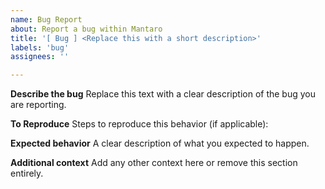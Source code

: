 ```yaml
---
name: Bug Report
about: Report a bug within Mantaro
title: '[ Bug ] <Replace this with a short description>'
labels: 'bug'
assignees: ''

---
```


**Describe the bug**
Replace this text with a clear description of the bug you are reporting.

**To Reproduce**
Steps to reproduce this behavior (if applicable):

**Expected behavior**
A clear description of what you expected to happen.

**Additional context**
Add any other context here or remove this section entirely.
